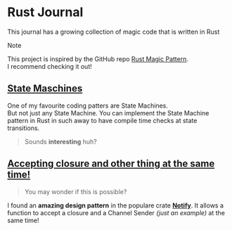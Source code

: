 # Rust Journal

This journal has a growing collection of magic code that is written in Rust

> [!NOTE]
> This project is inspired by the GitHub repo [Rust Magic Pattern](https://github.com/alexpusch/rust-magic-patterns/).  
> I recommend checking it out!

## [State Maschines](state-machines/Readme.md)
One of my favourite coding patters are State Machines.  
But not just any State Machine. 
You can implement the State Machine pattern in Rust in such away to have compile time checks at state transitions.  
> Sounds __interesting__ huh?

## [Accepting closure and other thing at the same time!](accepting-closures-and-other-things/Readme.md)  
> You may wonder if this is possible?

I found an __amazing design pattern__ in the populare crate __[Notify](https://github.com/notify-rs/notify/)__.  It allows a function to accept a closure and a Channel Sender *(just an example)* at the same time!  
